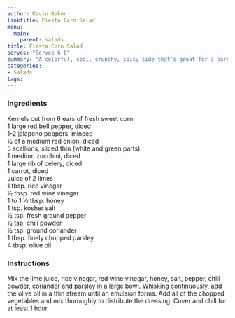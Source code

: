```yaml
---
author: Kevin Baker
linktitle: Fiesta Corn Salad
menu:
  main:
    parent: salads
title: Fiesta Corn Salad
serves: "Serves 6-8"
summary: "A colorful, cool, crunchy, spicy side that’s great for a barbecue. Other than some chopping, this is almost effortless and can be made well in advance."
categories:
- Salads
tags:
---
```

### Ingredients

<div class="ingredient-list">

Kernels cut from 6 ears of fresh sweet corn  
1 large red bell pepper, diced  
1-2 jalapeno peppers, minced  
½ of a medium red onion, diced  
5 scallions, sliced thin (white and green parts)  
1 medium zucchini, diced  
1 large rib of celery, diced  
1 carrot, diced  
Juice of 2 limes  
1 tbsp. rice vinegar  
½ tbsp. red wine vinegar  
1 to 1 ½ tbsp. honey  
1 tsp. kosher salt  
½ tsp. fresh ground pepper  
½ tsp. chili powder  
½ tsp. ground coriander   
1 tbsp. finely chopped parsley  
4 tbsp. olive oil  

</div>

### Instructions
Mix the lime juice, rice vinegar, red wine vinegar, honey, salt, pepper, chili powder, coriander and parsley in a large bowl.  Whisking continuously, add the olive oil in a thin stream until an emulsion forms.  Add all of the chopped vegetables and mix thoroughly to distribute the dressing.  Cover and chill for at least 1 hour.